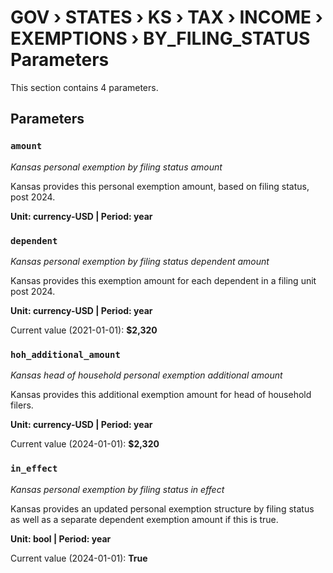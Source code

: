 # GOV › STATES › KS › TAX › INCOME › EXEMPTIONS › BY_FILING_STATUS Parameters

This section contains 4 parameters.

## Parameters

### `amount`
*Kansas personal exemption by filing status amount*

Kansas provides this personal exemption amount, based on filing status, post 2024.

**Unit: currency-USD | Period: year**


### `dependent`
*Kansas personal exemption by filing status dependent amount*

Kansas provides this exemption amount for each dependent in a filing unit post 2024.

**Unit: currency-USD | Period: year**

Current value (2021-01-01): **$2,320**


### `hoh_additional_amount`
*Kansas head of household personal exemption additional amount*

Kansas provides this additional exemption amount for head of household filers.

**Unit: currency-USD | Period: year**

Current value (2024-01-01): **$2,320**


### `in_effect`
*Kansas personal exemption by filing status in effect*

Kansas provides an updated personal exemption structure by filing status as well as a separate dependent exemption amount if this is true.

**Unit: bool | Period: year**

Current value (2024-01-01): **True**

